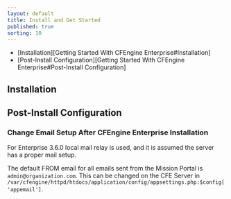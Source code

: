 ```yaml
---
layout: default
title: Install and Get Started
published: true
sorting: 10
---
```


* [Installation][Getting Started With CFEngine Enterprise#Installation]
* [Post-Install Configuration][Getting Started With CFEngine Enterprise#Post-Install Configuration]
	
## Installation ##

## Post-Install Configuration ##

### Change Email Setup After CFEngine Enterprise Installation ###

For Enterprise 3.6.0 local mail relay is used, and it is assumed the server has a proper mail setup.

The default FROM email for all emails sent from the Mission Portal is ```admin@organization.com```. This can be changed on the CFE Server in ```/var/cfengine/httpd/htdocs/application/config/appsettings.php:$config['appemail']```.